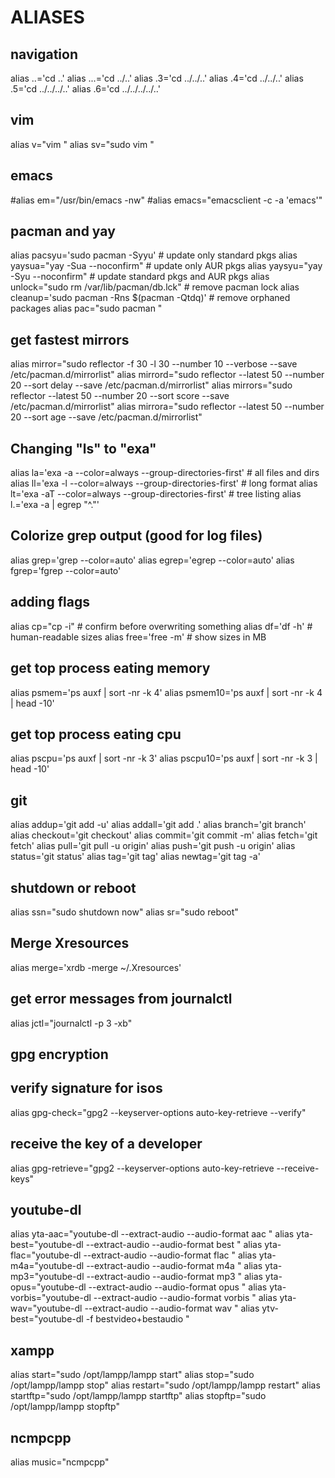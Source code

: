 # ALIASES #

## navigation
alias ..='cd ..' 
alias ...='cd ../..'
alias .3='cd ../../..'
alias .4='cd ../../..'
alias .5='cd ../../../..'
alias .6='cd ../../../../..'

## vim
alias v="vim "
alias sv="sudo vim "

## emacs
#alias em="/usr/bin/emacs -nw"
#alias emacs="emacsclient -c -a 'emacs'"

## pacman and yay
alias pacsyu='sudo pacman -Syyu'                 # update only standard pkgs
alias yaysua="yay -Sua --noconfirm"              # update only AUR pkgs
alias yaysyu="yay -Syu --noconfirm"              # update standard pkgs and AUR pkgs
alias unlock="sudo rm /var/lib/pacman/db.lck"    # remove pacman lock
alias cleanup='sudo pacman -Rns $(pacman -Qtdq)' # remove orphaned packages
alias pac="sudo pacman "

## get fastest mirrors
alias mirror="sudo reflector -f 30 -l 30 --number 10 --verbose --save /etc/pacman.d/mirrorlist"
alias mirrord="sudo reflector --latest 50 --number 20 --sort delay --save /etc/pacman.d/mirrorlist"
alias mirrors="sudo reflector --latest 50 --number 20 --sort score --save /etc/pacman.d/mirrorlist"
alias mirrora="sudo reflector --latest 50 --number 20 --sort age --save /etc/pacman.d/mirrorlist"

## Changing "ls" to "exa"
alias la='exa -a --color=always --group-directories-first'  # all files and dirs
alias ll='exa -l --color=always --group-directories-first'  # long format
alias lt='exa -aT --color=always --group-directories-first' # tree listing
alias l.='exa -a | egrep "^\."'

## Colorize grep output (good for log files)
alias grep='grep --color=auto'
alias egrep='egrep --color=auto'
alias fgrep='fgrep --color=auto'

## adding flags
alias cp="cp -i"                          # confirm before overwriting something
alias df='df -h'                          # human-readable sizes
alias free='free -m'                      # show sizes in MB

## get top process eating memory
alias psmem='ps auxf | sort -nr -k 4'
alias psmem10='ps auxf | sort -nr -k 4 | head -10'

## get top process eating cpu ##
alias pscpu='ps auxf | sort -nr -k 3'
alias pscpu10='ps auxf | sort -nr -k 3 | head -10'

## git
alias addup='git add -u'
alias addall='git add .'
alias branch='git branch'
alias checkout='git checkout'
alias commit='git commit -m'
alias fetch='git fetch'
alias pull='git pull -u origin'
alias push='git push -u origin'
alias status='git status'
alias tag='git tag'
alias newtag='git tag -a'

## shutdown or reboot
alias ssn="sudo shutdown now"
alias sr="sudo reboot"

## Merge Xresources
alias merge='xrdb -merge ~/.Xresources'

## get error messages from journalctl
alias jctl="journalctl -p 3 -xb"

## gpg encryption
## verify signature for isos
alias gpg-check="gpg2 --keyserver-options auto-key-retrieve --verify"
## receive the key of a developer
alias gpg-retrieve="gpg2 --keyserver-options auto-key-retrieve --receive-keys"

## youtube-dl
alias yta-aac="youtube-dl --extract-audio --audio-format aac "
alias yta-best="youtube-dl --extract-audio --audio-format best "
alias yta-flac="youtube-dl --extract-audio --audio-format flac "
alias yta-m4a="youtube-dl --extract-audio --audio-format m4a "
alias yta-mp3="youtube-dl --extract-audio --audio-format mp3 "
alias yta-opus="youtube-dl --extract-audio --audio-format opus "
alias yta-vorbis="youtube-dl --extract-audio --audio-format vorbis "
alias yta-wav="youtube-dl --extract-audio --audio-format wav "
alias ytv-best="youtube-dl -f bestvideo+bestaudio "

## xampp
alias start="sudo /opt/lampp/lampp start"
alias stop="sudo /opt/lampp/lampp stop"
alias restart="sudo /opt/lampp/lampp restart"
alias startftp="sudo /opt/lampp/lampp startftp"
alias stopftp="sudo /opt/lampp/lampp stopftp"

## ncmpcpp
alias music="ncmpcpp"
